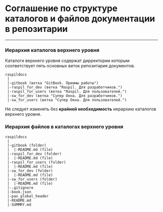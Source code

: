 # Соглашение по структуре каталогов и файлов документации в репозитарии

---

### Иерархия каталогов верхнего уровня

Каталоги верхнего уровня содержат дирректории которым соответствует пять основных 
веток репозитария документов.

```
raspildocs
 |
 |-gitbook (ветка "GitBook. Приемы работы")
 |-raspil_for_dev (ветка "Raspil. Для разработчиков.")
 |-raspil_for_users (ветка "Raspil. Для пользователей.")
 |-sw_for_dev (ветка "Cупер Окна. Для разработчиков.")
 |-sw_for_users (ветка "Cупер Окна. Для пользователей.")
```

Не следует изменять без **крайней необходимость** иерархию каталогов верхнего уровня.

### Иерархия файлов в каталогах верхнего уровня  

```
raspildocs
 |
 |-gitbook (folder)
 |  |-README.md (file)
 |-raspil_for_dev (folder)
 |  |-README.md (file)
 |-raspil_for_users (folder)
 |  |-README.md (file)
 |-sw_for_dev (folder)
 |  |-README.md (file)
 |-sw_for_users (folder)
 |  |-README.md (file)
 |-.gitignore 
 |-book.json
 |-pax_global_header
 |-README.md
 |-SUMMRY.md
```


